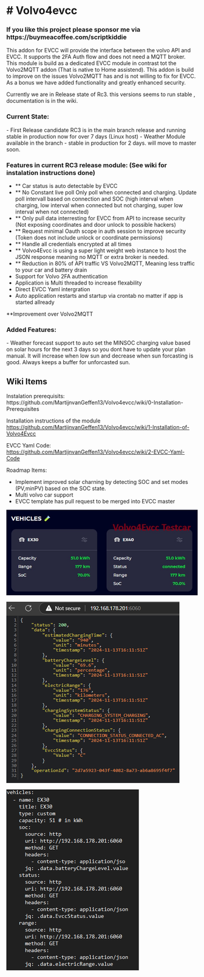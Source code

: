 <h1># Volvo4evcc</h1>

<h3>If you like this project please sponsor me via https://buymeacoffee.com/scriptkiddie</h3>

This addon for EVCC will provide the interface between the volvo API and EVCC. It supports the 2FA Auth flow and does not need a MQTT broker. This module is build as a dedicated EVCC module in contrast tot the Volvo2MQTT addon (That is native to Home assistend). This addon is build to improve on the issues Volvo2MQTT has and is not willing to fix for EVCC. As a bonus we have added functionality and greatly enhanced security. 

Currently we are in Release state of Rc3. this versions seems to run stable , documentation is in the wiki. 

<h3>Current State:</h3>
- First Release candidate RC3 is in the main branch release and running stable in production now for over 7 days (Linux host)
- Weather Module available in the branch - stable in production for 2 days. will move to master soon.

<h3>Features in current RC3 release module: (See wiki for instalation instructions done)</h3>

- ** Car status is auto detectable by EVCC
- ** No Constant live poll Only poll when connected and charging. Update poll intervall based on connection and SOC (high interval when charging, low interval when connected but not charging, super low interval when not connected)
- ** Only pull data interresting for EVCC from API to increase security (Not exposing coordinates and door unlock to possible hackers) 
- ** Request minimal Oauth scope in auth session to improve security (Token does not include unlock or coordinate permissions)
- ** Handle all credentials encrypted at all times
- ** Volvo4Evcc is using a super light weight web instance to host the JSON response meaning no MQTT or extra broker is needed.
- ** Reduction in 80% of API traffic VS Volvo2MQTT, Meaning less traffic to your car and battery drain
- Support for Volvo 2FA authentication
- Application is Multi threaded to increase flexability 
- Direct EVCC Yaml intergration
- Auto application restarts and startup via crontab no matter if app is started allready

**Improvement over Volvo2MQTT

<h3>Added Features:</h3>
- Weather forecast support to auto set the MINSOC charging value based on solar hours for the next 3 days so you dont have to update your plan manual. It will increase when low sun and decrease when sun forcasting is good. Always keeps a buffer for unforcasted sun. 


<h2>Wiki Items</h2>
Instalation prerequisits:
https://github.com/MartijnvanGeffen13/Volvo4evcc/wiki/0-Installation-Prerequisites

Installation instructions of the module
https://github.com/MartijnvanGeffen13/Volvo4evcc/wiki/1-Installation-of-Volvo4Evcc

EVCC Yaml Code:
https://github.com/MartijnvanGeffen13/Volvo4evcc/wiki/2-EVCC-Yaml-Code


Roadmap Items:

- Implement improved solar charning by detecting SOC and set modes (PV,minPV) based on the SOC state.
- Multi volvo car support
- EVCC template has pull request to be merged into EVCC master 
  
![alt text](./Images/cars.jpg)  

![alt text](./Images/1.png)

![alt text](./Images/2.png)
